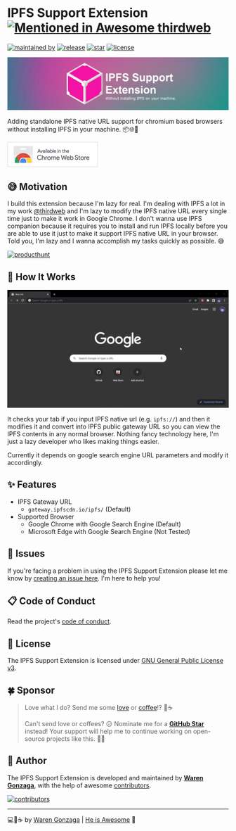 # IPFS Support Extension [![Mentioned in Awesome thirdweb](https://awesome.re/mentioned-badge-flat.svg)](https://github.com/warengonzaga/awesome-thirdweb)

[![maintained by](https://img.shields.io/badge/maintained%20by-Waren%20Gonzaga-blue.svg?longCache=true&style=flat-square)](https://github.com/warengonzaga) [![release](https://img.shields.io/github/release/warengonzaga/ipfs-support-extension.svg?style=flat-square)](https://github.com/warengonzaga/ipfs-support-extension/releases) [![star](https://img.shields.io/github/stars/warengonzaga/ipfs-support-extension.svg?style=flat-square)](https://github.com/warengonzaga/ipfs-support-extension/stargazers) [![license](https://img.shields.io/github/license/warengonzaga/ipfs-support-extension.svg?style=flat-square)](https://github.com/warengonzaga/ipfs-support-extension/blob/main/license)

[![repo banner](.github/img/repo-banner.jpg)](https://chrome.google.com/webstore/detail/ipfs-support/bgkgpjkailocmhjioiakogohkahhfbhp)

Adding standalone IPFS native URL support for chromium based browsers without installing IPFS in your machine. 📦🌐🧩

[![download](.github/img/chrome-webstore.png)](https://chrome.google.com/webstore/detail/ipfs-support/bgkgpjkailocmhjioiakogohkahhfbhp)

## 😅 Motivation

I build this extension because I'm lazy for real. I'm dealing with IPFS a lot in my work [@thirdweb](https://thirdweb.com) and I'm lazy to modify the IPFS native URL every single time just to make it work in Google Chrome. I don't wanna use IPFS companion because it requires you to install and run IPFS locally before you are able to use it just to make it support IPFS native URL in your browser. Told you, I'm lazy and I wanna accomplish my tasks quickly as possible. 😅

[![producthunt](https://api.producthunt.com/widgets/embed-image/v1/featured.svg?post_id=373952&theme=light)](https://www.producthunt.com/posts/ipfs-support-extension?utm_source=badge-featured&utm_medium=badge&utm_souce=badge-ipfs&#0045;support&#0045;extension)

## 🤔 How It Works

![demo](.github/img/demo.gif)

It checks your tab if you input IPFS native url (e.g. `ipfs://`) and then it modifies it and convert into IPFS public gateway URL so you can view the IPFS contents in any normal browser. Nothing fancy technology here, I'm just a lazy developer who likes making things easier.

Currently it depends on google search engine URL parameters and modify it accordingly.

## ✨ Features

- IPFS Gateway URL
  - `gateway.ipfscdn.io/ipfs/` (Default)
- Supported Browser
  - Google Chrome with Google Search Engine (Default)
  - Microsoft Edge with Google Search Engine (Not Tested)

## 🐛 Issues

If you're facing a problem in using the IPFS Support Extension please let me know by [creating an issue here](https://github.com/warengonzaga/ipfs-support-extension/issues/new). I'm here to help you!

## 📋 Code of Conduct

Read the project's [code of conduct](./code_of_conduct.md).

## 📃 License

The IPFS Support Extension is licensed under [GNU General Public License v3](https://opensource.org/licenses/GPL-3.0).

## 🍀 Sponsor

> Love what I do? Send me some [love](https://github.com/sponsors/warengonzaga) or [coffee](https://buymeacoff.ee/warengonzaga)!? 💖☕
>
> Can't send love or coffees? 😥 Nominate me for a **[GitHub Star](https://stars.github.com/nominate)** instead!
> Your support will help me to continue working on open-source projects like this. 🙏😇

## 📝 Author

The IPFS Support Extension is developed and maintained by **[Waren Gonzaga](https://github.com/warengonzaga)**, with the help of awesome [contributors](https://github.com/warengonzaga/ipfs-support-extension/graphs/contributors).

[![contributors](https://contrib.rocks/image?repo=warengonzaga/ipfs-support-extension)](https://github.com/warengonzaga/ipfs-support-extension/graphs/contributors)

---

💻💖☕ by [Waren Gonzaga](https://warengonzaga.com) | [He is Awesome](https://www.youtube.com/watch?v=HHrxS4diLew&t=44s) 🙏
